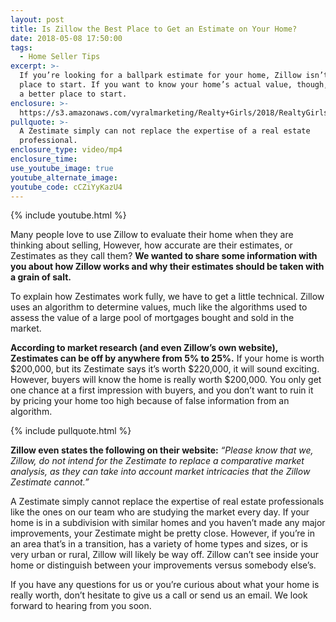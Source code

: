 ```yaml
---
layout: post
title: Is Zillow the Best Place to Get an Estimate on Your Home?
date: 2018-05-08 17:50:00
tags:
  - Home Seller Tips
excerpt: >-
  If you’re looking for a ballpark estimate for your home, Zillow isn’t a bad
  place to start. If you want to know your home’s actual value, though, there’s
  a better place to start.
enclosure: >-
  https://s3.amazonaws.com/vyralmarketing/Realty+Girls/2018/RealtyGirls-+Zestimates.mp4
pullquote: >-
  A Zestimate simply can not replace the expertise of a real estate
  professional.
enclosure_type: video/mp4
enclosure_time:
use_youtube_image: true
youtube_alternate_image:
youtube_code: cCZiYyKazU4
---
```


{% include youtube.html %}

Many people love to use Zillow to evaluate their home when they are thinking about selling, However, how accurate are their estimates, or Zestimates as they call them? **We wanted to share some information with you about how Zillow works and why their estimates should be taken with a grain of salt.&nbsp;**

To explain how Zestimates work fully, we have to get a little technical. Zillow uses an algorithm to determine values, much like the algorithms used to assess the value of a large pool of mortgages bought and sold in the market.&nbsp;

**According to market research (and even Zillow’s own website), Zestimates can be off by anywhere from 5% to 25%.** If your home is worth $200,000, but its Zestimate says it’s worth $220,000, it will sound exciting. However, buyers will know the home is really worth $200,000. You only get one chance at a first impression with buyers, and you don’t want to ruin it by pricing your home too high because of false information from an algorithm.

{% include pullquote.html %}

**Zillow even states the following on their website:** *“Please know that we, Zillow, do not intend for the Zestimate to replace a comparative market analysis, as they can take into account market intricacies that the Zillow Zestimate cannot.”*

A Zestimate simply cannot replace the expertise of real estate professionals like the ones on our team who are studying the market every day. If your home is in a subdivision with similar homes and you haven’t made any major improvements, your Zestimate might be pretty close. However, if you’re in an area that’s in a transition, has a variety of home types and sizes, or is very urban or rural, Zillow will likely be way off. Zillow can’t see inside your home or distinguish between your improvements versus somebody else’s.

If you have any questions for us or you’re curious about what your home is really worth, don’t hesitate to give us a call or send us an email. We look forward to hearing from you soon.